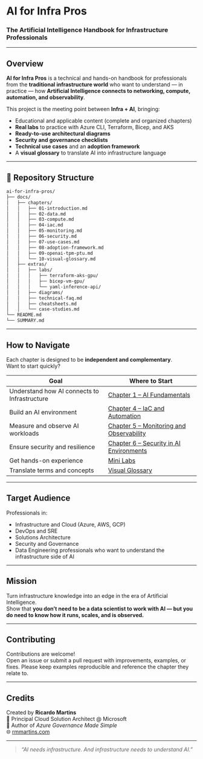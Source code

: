 # AI for Infra Pros
### The Artificial Intelligence Handbook for Infrastructure Professionals

---

## Overview

**AI for Infra Pros** is a technical and hands-on handbook for professionals from the **traditional infrastructure world** who want to understand — in practice — how **Artificial Intelligence connects to networking, compute, automation, and observability**.

This project is the meeting point between **Infra + AI**, bringing:
- Educational and applicable content (complete and organized chapters)
- **Real labs** to practice with Azure CLI, Terraform, Bicep, and AKS
- **Ready-to-use architectural diagrams**
- **Security and governance checklists**
- **Technical use cases** and an **adoption framework**
- A **visual glossary** to translate AI into infrastructure language

---

## 📂 Repository Structure

```bash
ai-for-infra-pros/
├── docs/
│   ├── chapters/
│   │   ├── 01-introduction.md
│   │   ├── 02-data.md
│   │   ├── 03-compute.md
│   │   ├── 04-iac.md
│   │   ├── 05-monitoring.md
│   │   ├── 06-security.md
│   │   ├── 07-use-cases.md
│   │   ├── 08-adoption-framework.md
│   │   ├── 09-openai-tpm-ptu.md
│   │   └── 10-visual-glossary.md
│   ├── extras/
│   │   ├── labs/
│   │   │   ├── terraform-aks-gpu/
│   │   │   ├── bicep-vm-gpu/
│   │   │   └── yaml-inference-api/
│   │   ├── diagrams/
│   │   ├── technical-faq.md
│   │   ├── cheatsheets.md
│   │   └── case-studies.md
└── README.md
└── SUMMARY.md

```

---

## How to Navigate

Each chapter is designed to be **independent and complementary**.  
Want to start quickly?

| Goal | Where to Start |
|------|----------------|
| Understand how AI connects to Infrastructure | [Chapter 1 – AI Fundamentals](docs/chapters/01-introduction.md) |
| Build an AI environment | [Chapter 4 – IaC and Automation](docs/chapters/04-iac.md) |
| Measure and observe AI workloads | [Chapter 5 – Monitoring and Observability](docs/chapters/05-monitoring.md) |
| Ensure security and resilience | [Chapter 6 – Security in AI Environments](docs/chapters/06-security.md) |
| Get hands-on experience | [Mini Labs](docs/extras/labs/) |
| Translate terms and concepts | [Visual Glossary](docs/chapters/10-visual-glossary.md) |

---

## Target Audience

Professionals in:

- Infrastructure and Cloud (Azure, AWS, GCP)  
- DevOps and SRE  
- Solutions Architecture  
- Security and Governance  
- Data Engineering professionals who want to understand the infrastructure side of AI

---

## Mission

Turn infrastructure knowledge into an edge in the era of Artificial Intelligence.  
Show that **you don’t need to be a data scientist to work with AI — but you do need to know how it runs, scales, and is observed.**

---

## Contributing

Contributions are welcome!  
Open an issue or submit a pull request with improvements, examples, or fixes. Please keep examples reproducible and reference the chapter they relate to.

---

## Credits

Created by **Ricardo Martins**  
📍 Principal Cloud Solution Architect @ Microsoft  
📖 Author of *Azure Governance Made Simple*  
🌐 [rmmartins.com](https://rmmartins.com)

---

> _“AI needs infrastructure. And infrastructure needs to understand AI.”_
